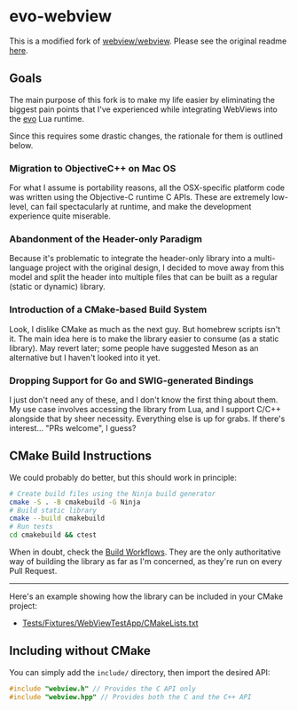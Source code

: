 # evo-webview

This is a modified fork of [webview/webview](https://github.com/webview/webview). Please see the original readme [here](https://github.com/webview/webview/blob/master/README.md).

## Goals

The main purpose of this fork is to make my life easier by eliminating the biggest pain points that I've experienced while integrating WebViews into the [evo](https://evo-lua.github.io/) Lua runtime. 

Since this requires some drastic changes, the rationale for them is outlined below.

### Migration to ObjectiveC++ on Mac OS

For what I assume is portability reasons, all the OSX-specific platform code was written using the Objective-C runtime C APIs. These are extremely low-level, can fail spectacularly at runtime, and make the development experience quite miserable.

### Abandonment of the Header-only Paradigm

Because it's problematic to integrate the header-only library into a multi-language project with the original design, I decided to move away from this model and split the header into multiple files that can be built as a regular (static or dynamic) library.

### Introduction of a CMake-based Build System

Look, I dislike CMake as much as the next guy. But homebrew scripts isn't it. The main idea here is to make the library easier to consume (as a static library). May revert later; some people have suggested Meson as an alternative but I haven't looked into it yet.

### Dropping Support for Go and SWIG-generated Bindings

I just don't need any of these, and I don't know the first thing about them. My use case involves accessing the library from Lua, and I support C/C++ alongside that by sheer necessity. Everything else is up for grabs. If there's interest... "PRs welcome", I guess?

## CMake Build Instructions

We could probably do better, but this should work in principle:

```sh
# Create build files using the Ninja build generator
cmake -S . -B cmakebuild -G Ninja
# Build static library
cmake --build cmakebuild
# Run tests
cd cmakebuild && ctest
```

When in doubt, check the [Build Workflows](https://github.com/evo-lua/evo-webview/tree/main/.github/workflows). They are the only authoritative way of building the library as far as I'm concerned, as they're run on every Pull Request.

---

Here's an example showing how the library can be included in your CMake project:

* [Tests/Fixtures/WebViewTestApp/CMakeLists.txt](Tests/Fixtures/WebViewTestApp/CMakeLists.txt)

## Including without CMake

You can simply add the ``include/`` directory, then import the desired API:

```cpp
#include "webview.h" // Provides the C API only
#include "webview.hpp" // Provides both the C and the C++ API
```
